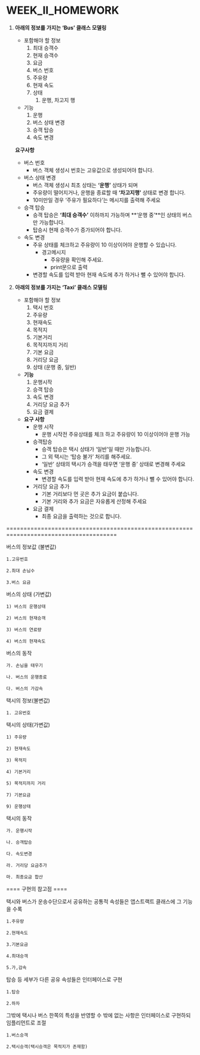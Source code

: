 # WEEK_II_HOMEWORK

1. **아래의 정보를 가지는 ‘Bus’ 클래스 모델링**
    - 포함해야 할 정보
        1. 최대 승객수
        2. 현재 승객수
        3. 요금
        4. 버스 번호
        5. 주유량
        6. 현재 속도
        7. 상태
            1.  운행, 차고지 행
    - 기능
        1. 운행
        2. 버스 상태 변경
        3. 승객 탑승
        4. 속도 변경
    
    **요구사항**
    
    - 버스 번호
        - 버스 객체 생성시 번호는 고유값으로 생성되어야 합니다.
    - 버스 상태 변경
        - 버스 객체 생성시 최초 상태는 **‘운행’** 상태가 되며
        - 주유량이 떨어지거나, 운행을 종료할 때 **‘차고지행’** 상태로 변경 합니다.
        - 10미만일 경우 ‘주유가 필요하다’는 메시지를 출력해 주세요
    - 승객 탑승
        - 승객 탑승은 **‘최대 승객수’** 이하까지 가능하며 **‘운행 중’**인 상태의 버스만 가능합니다.
        - 탑승시 현재 승객수가 증가되어야 합니다.
    - 속도 변경
        - 주유 상태를 체크하고 주유량이 10 이상이어야 운행할 수 있습니다.
            - 경고메시지
                - 주유량을 확인해 주세요.
                - print문으로 출력
        - 변경할 속도를 입력 받아 현재 속도에 추가 하거나 뺄 수 있어야 합니다.

1. **아래의 정보를 가지는 ‘Taxi’ 클래스 모델링**
    - 포함해야 할 정보
        1. 택시 번호 
        2. 주유량
        3. 현재속도
        4. 목적지 
        5. 기본거리
        6. 목적지까지 거리
        7. 기본 요금
        8. 거리당 요금
        9. 상태 (운행 중, 일반)
    - **기능**
        1. 운행시작
        2. 승객 탑승
        3. 속도 변경
        4. 거리당 요금 추가
        5. 요금 결제
    - **요구 사항**
        - 운행 시작
            - 운행 시작전 주유상태를 체크 하고 주유량이 10 이상이어야 운행 가능
        - 승객탑승
            - 승객 탑승은 택시 상태가 ‘일반'일 때만 가능합니다.
            - 그 외 택시는 ‘탑승 불가’ 처리를 해주세요.
            - ‘일반’ 상태의 택시가 승객을 태우면 ‘운행 중’ 상태로 변경해 주세요
        - 속도 변경
            - 변경할 속도를 입력 받아 현재 속도에 추가 하거나 뺄 수 있어야 합니다.
        - 거리당 요금 추가
            - 기본 거리보다 먼 곳은 추가 요금이 붙습니다.
            - 기본 거리와 추가 요금은 자유롭게 산정해 주세요
        - 요금 결제
            - 최종 요금을 출력하는 것으로 합니다.


======================================================================================

버스의 정보값 (불변값)

    1.고유번호
    
    2.최대 손님수
    
    3.버스 요금

버스의 상태 (가변값)

    1) 버스의 운행상태
    
    2) 버스의 현재승객
    
    3) 버스의 연료량
    
    4) 버스의 현재속도

버스의 동작

    가. 손님을 태우기
    
    나. 버스의 운행종료
    
    다. 버스의 가감속
    

택시의 정보(불변값)

    1. 고유번호

택시의 상태(가변값)

    1) 주유량
    
    2) 현재속도
    
    3) 목적지
    
    4) 기본거리
    
    5) 목적지까지 거리
    
    7) 기본요금
    
    9) 운행상태

택시의 동작

    가. 운행시작
    
    나. 승객탑승
    
    다. 속도변경
    
    라. 거리당 요금추가
    
    마. 최종요금 합산
    
    
==== 구현의 참고점 ====

택시와 버스가 운송수단으로서 공유하는 공통적 속성들은 앱스트랙트 클래스에 그 기능을 수록

    1.주유량

    2.현재속도

    3.기본요금

    4.최대승객
    
    5.가,감속


탑승 등 세부가 다른 공유 속성들은 인터페이스로 구현

    1.탑승

    2.하차


그밖에 택시나 버스 한쪽의 특성을 반영할 수 밖에 없는 사항은 인터페이스로 구현하되 임플리먼트로 조절

    1.버스승객

    2.택시승객(택시승객은 목적지가 존재함)
    

